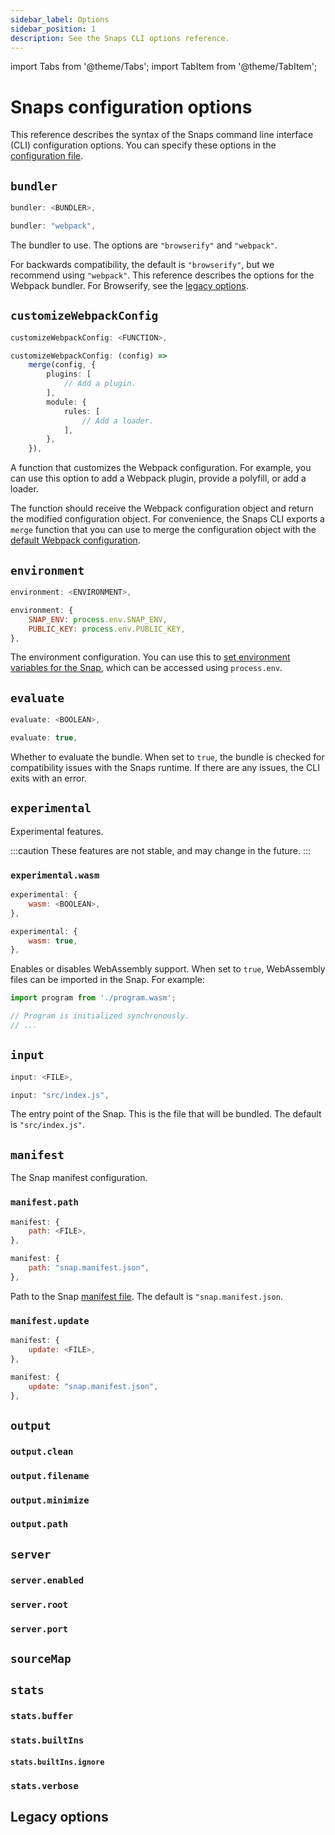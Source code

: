 ```yaml
---
sidebar_label: Options
sidebar_position: 1
description: See the Snaps CLI options reference.
---
```


import Tabs from '@theme/Tabs';
import TabItem from '@theme/TabItem';

# Snaps configuration options

This reference describes the syntax of the Snaps command line interface (CLI) configuration options.
You can specify these options in the
[configuration file](../../learn/about-snaps/files.md#configuration-file).

## `bundler`

<Tabs>
<TabItem value="Syntax">

```javascript
bundler: <BUNDLER>,
```

</TabItem>
<TabItem value="Example">

```javascript
bundler: "webpack",
```

</TabItem>
</Tabs>

The bundler to use.
The options are `"browserify"` and `"webpack"`.

For backwards compatibility, the default is `"browserify"`, but we recommend using `"webpack"`.
This reference describes the options for the Webpack bundler.
For Browserify, see the [legacy options](https://github.com/MetaMask/snaps/tree/main/packages/snaps-cli#legacy-options).

## `customizeWebpackConfig`

<Tabs>
<TabItem value="Syntax">

```typescript
customizeWebpackConfig: <FUNCTION>,
```

</TabItem>
<TabItem value="Example">

```typescript
customizeWebpackConfig: (config) =>
    merge(config, {
        plugins: [
            // Add a plugin.
        ],
        module: {
            rules: [
                // Add a loader.
            ],
        },
    }),
```

</TabItem>
</Tabs>

A function that customizes the Webpack configuration.
For example, you can use this option to add a Webpack plugin, provide a polyfill, or add a loader.

The function should receive the Webpack configuration object and return the modified configuration object.
For convenience, the Snaps CLI exports a `merge` function that you can use to merge the
configuration object with the
[default Webpack configuration](https://github.com/MetaMask/snaps/blob/main/packages/snaps-cli/src/webpack/config.ts).

## `environment`

<Tabs>
<TabItem value="Syntax">

```javascript
environment: <ENVIRONMENT>,
```

</TabItem>
<TabItem value="Example">

```javascript
environment: {
    SNAP_ENV: process.env.SNAP_ENV,
    PUBLIC_KEY: process.env.PUBLIC_KEY,
},
```

</TabItem>
</Tabs>

The environment configuration.
You can use this to [set environment variables for the Snap](../../how-to/use-environment-variables.md),
which can be accessed using `process.env`.

## `evaluate`

<Tabs>
<TabItem value="Syntax">

```javascript
evaluate: <BOOLEAN>,
```

</TabItem>
<TabItem value="Example">

```javascript
evaluate: true,
```

</TabItem>
</Tabs>

Whether to evaluate the bundle.
When set to `true`, the bundle is checked for compatibility issues with the Snaps runtime.
If there are any issues, the CLI exits with an error.

## `experimental`

Experimental features.

:::caution
These features are not stable, and may change in the future.
:::

### `experimental.wasm`

<Tabs>
<TabItem value="Syntax">

```javascript
experimental: {
    wasm: <BOOLEAN>,
},
```

</TabItem>
<TabItem value="Example">

```javascript
experimental: {
    wasm: true,
},
```

</TabItem>
</Tabs>

Enables or disables WebAssembly support.
When set to `true`, WebAssembly files can be imported in the Snap.
For example:

```typescript
import program from './program.wasm';

// Program is initialized synchronously.
// ...
```

## `input`

<Tabs>
<TabItem value="Syntax">

```javascript
input: <FILE>,
```

</TabItem>
<TabItem value="Example">

```javascript
input: "src/index.js",
```

</TabItem>
</Tabs>

The entry point of the Snap.
This is the file that will be bundled.
The default is `"src/index.js"`.

## `manifest`

The Snap manifest configuration.

### `manifest.path`

<Tabs>
<TabItem value="Syntax">

```javascript
manifest: {
    path: <FILE>,
},
```

</TabItem>
<TabItem value="Example">

```javascript
manifest: {
    path: "snap.manifest.json",
},
```

</TabItem>
</Tabs>

Path to the Snap [manifest file](../../learn/about-snaps/files.md#manifest-file).
The default is `"snap.manifest.json`.

### `manifest.update`

<Tabs>
<TabItem value="Syntax">

```javascript
manifest: {
    update: <FILE>,
},
```

</TabItem>
<TabItem value="Example">

```javascript
manifest: {
    update: "snap.manifest.json",
},
```

</TabItem>
</Tabs>

## `output`

### `output.clean`

### `output.filename`

### `output.minimize`

### `output.path`

## `server`

### `server.enabled`

### `server.root`

### `server.port`

## `sourceMap`

## `stats`

### `stats.buffer`

### `stats.builtIns`

#### `stats.builtIns.ignore`

### `stats.verbose`

## Legacy options